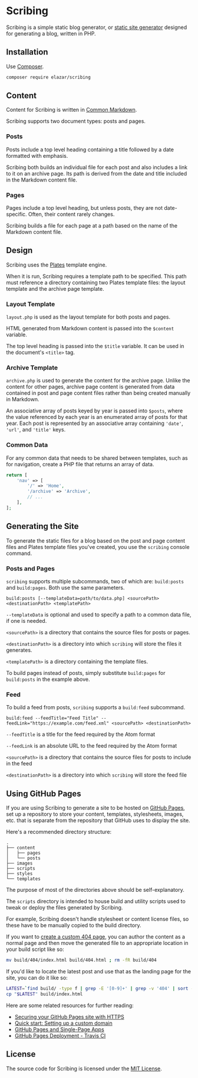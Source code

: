 # Scribing

Scribing is a simple static blog generator, or [static site
generator](https://davidwalsh.name/introduction-static-site-generators)
designed for generating a blog, written in PHP.

## Installation

Use [Composer](https://getcomposer.org/).

```sh
composer require elazar/scribing
```

## Content

Content for Scribing is written in [Common Markdown](http://commonmark.org).

Scribing supports two document types: posts and pages.

### Posts

Posts include a top level heading containing a title followed by a date
formatted with emphasis.

Scribing both builds an individual file for each post and also includes a link
to it on an archive page. Its path is derived from the date and title included
in the Markdown content file.

### Pages

Pages include a top level heading, but unless posts, they are not
date-specific. Often, their content rarely changes.

Scribing builds a file for each page at a path based on the name of the
Markdown content file.

## Design

Scribing uses the [Plates](http://platesphp.com) template engine.

When it is run, Scribing requires a template path to be specified. This path
must reference a directory containing two Plates template files: the layout
template and the archive page template.

### Layout Template

`layout.php` is used as the layout template for both posts and pages.

HTML generated from Markdown content is passed into the `$content` variable.

The top level heading is passed into the `$title` variable. It can be used in
the document's `<title>` tag.

### Archive Template

`archive.php` is used to generate the content for the archive page. Unlike the
content for other pages, archive page content is generated from data contained
in post and page content files rather than being created manually in Markdown.

An associative array of posts keyed by year is passed into `$posts`, where the
value referenced by each year is an enumerated array of posts for that year.
Each post is represented by an associative array containing `'date'`, `'url'`,
and `'title'` keys.

### Common Data

For any common data that needs to be shared between templates, such as for
navigation, create a PHP file that returns an array of data.

```php
return [
    'nav' => [
        '/' => 'Home',
        '/archive' => 'Archive',
        // ...
    ],
];
```

## Generating the Site

To generate the static files for a blog based on the post and page content
files and Plates template files you've created, you use the `scribing` console
command.

### Posts and Pages

`scribing` supports multiple subcommands, two of which are: `build:posts` and
`build:pages`. Both use the same parameters.

```
build:posts [--templateData=path/to/data.php] <sourcePath> <destinationPath> <templatePath>
```

`--templateData` is optional and used to specify a path to a common data file,
if one is needed.

`<sourcePath>` is a directory that contains the source files for posts or pages.

`<destinationPath>` is a directory into which `scribing` will store the files
it generates.

`<templatePath>` is a directory containing the template files.

To build pages instead of posts, simply substitute `build:pages` for
`build:posts` in the example above.

### Feed

To build a feed from posts, `scribing` supports a `build:feed` subcommand.

```
build:feed --feedTitle="Feed Title" --feedLink="https://example.com/feed.xml" <sourcePath> <destinationPath>
```

`--feedTitle` is a title for the feed required by the Atom format

`--feedLink` is an absolute URL to the feed required by the Atom format

`<sourcePath>` is a directory that contains the source files for posts to include in the feed

`<destinationPath>` is a directory into which `scribing` will store the feed file

## Using GitHub Pages

If you are using Scribing to generate a site to be hosted on [GitHub
Pages](https://help.github.com), set up a repository to store your content,
templates, stylesheets, images, etc. that is separate from the repository that
GitHub uses to display the site.

Here's a recommended directory structure:

```
.
├── content
│   ├── pages
│   └── posts
├── images
├── scripts
├── styles
└── templates
```

The purpose of most of the directories above should be self-explanatory.

The `scripts` directory is intended to house build and utility scripts used to
tweak or deploy the files generated by Scribing.

For example, Scribing doesn't handle stylesheet or content license files, so
these have to be manually copied to the build directory.

If you want to [create a custom 404
page](https://help.github.com/articles/creating-a-custom-404-page-for-your-github-pages-site/),
you can author the content as a normal page and then move the generated file to
an appropriate location in your build script like so:

```sh
mv build/404/index.html build/404.html ; rm -fR build/404
```

If you'd like to locate the latest post and use that as the landing page for
the site, you can do it like so:

```sh
LATEST=`find build/ -type f | grep -E '[0-9]+' | grep -v '404' | sort -nr | head -n 1`
cp "$LATEST" build/index.html
```

Here are some related resources for further reading:

* [Securing your GitHub Pages site with HTTPS](https://help.github.com/articles/securing-your-github-pages-site-with-https/)
* [Quick start: Setting up a custom domain](https://help.github.com/articles/quick-start-setting-up-a-custom-domain/)
* [GitHub Pages and Single-Page Apps](https://dev.to/_evansalter/github-pages-and-single-page-apps)
* [GitHub Pages Deployment - Travis CI](https://docs.travis-ci.com/user/deployment/pages/)

## License

The source code for Scribing is licensed under the [MIT License](https://en.wikipedia.org/wiki/MIT_License).
